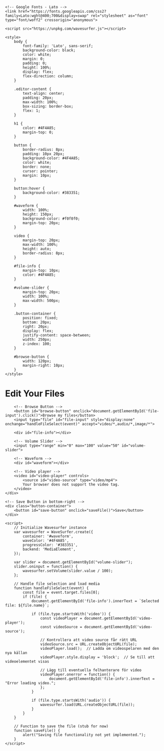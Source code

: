 <!DOCTYPE html>
<html lang="en">
<head>
    <meta charset="UTF-8">
    <meta name="viewport" content="width=device-width, initial-scale=1.0">
    <title>File Editor</title>
    
    <!-- Google Fonts - Lato -->
    <link href="https://fonts.googleapis.com/css2?family=Lato:wght@400;700&display=swap" rel="stylesheet" as="font" type="font/woff2" crossorigin="anonymous">
    
    <script src="https://unpkg.com/wavesurfer.js"></script>

    <style>
        body {
            font-family: 'Lato', sans-serif;
            background-color: black;
            color: white;
            margin: 0;
            padding: 0;
            height: 100%;
            display: flex;
            flex-direction: column;
        }

        .editor-content {
            text-align: center;
            padding: 20px;
            max-width: 100%;
            box-sizing: border-box;
            flex: 1;
        }

        h1 {
            color: #4F4A85;
            margin-top: 0;
        }

        button {
            border-radius: 8px;
            padding: 10px 20px;
            background-color: #4F4A85;
            color: white;
            border: none;
            cursor: pointer;
            margin: 10px;
        }

        button:hover {
            background-color: #383351;
        }

        #waveform {
            width: 100%;
            height: 150px;
            background-color: #f0f0f0;
            margin-top: 20px;
        }

        video {
            margin-top: 20px;
            max-width: 100%;
            height: auto;
            border-radius: 8px;
        }

        #file-info {
            margin-top: 10px;
            color: #4F4A85;
        }

        #volume-slider {
            margin-top: 20px;
            width: 100%;
            max-width: 500px;
        }

        .button-container {
            position: fixed;
            bottom: 20px;
            right: 20px;
            display: flex;
            justify-content: space-between;
            width: 250px;
            z-index: 100;
        }

        #browse-button {
            width: 120px;
            margin-right: 10px;
        }
    </style>
</head>
<body>
    <div class="editor-content">
        <h1>Edit Your Files</h1>

        <!-- Browse Button -->
        <button id="browse-button" onclick="document.getElementById('file-input').click()">Browse my files</button>
        <input type="file" id="file-input" style="display:none" onchange="handleFileSelect(event)" accept="video/*,audio/*,image/*">
        
        <div id="file-info"></div>

        <!-- Volume Slider -->
        <input type="range" min="0" max="100" value="50" id="volume-slider">

        <!-- Waveform -->
        <div id="waveform"></div>

        <!-- Video player -->
        <video id="video-player" controls>
            <source id="video-source" type="video/mp4">
            Your browser does not support the video tag.
        </video>
    </div>

    <!-- Save Button in bottom-right -->
    <div class="button-container">
        <button id="save-button" onclick="saveFile()">Save</button>
    </div>

    <script>
        // Initialize Wavesurfer instance
        var wavesurfer = WaveSurfer.create({
            container: '#waveform',
            waveColor: '#4F4A85',
            progressColor: '#383351',
            backend: 'MediaElement',
        });

        var slider = document.getElementById("volume-slider");
        slider.oninput = function() {
            wavesurfer.setVolume(slider.value / 100);
        };

        // Handle file selection and load media
        function handleFileSelect(event) {
            const file = event.target.files[0];
            if (file) {
                document.getElementById('file-info').innerText = `Selected file: ${file.name}`;

                if (file.type.startsWith('video')) {
                    const videoPlayer = document.getElementById('video-player');
                    const videoSource = document.getElementById('video-source');

                    // Kontrollera att video source får rätt URL
                    videoSource.src = URL.createObjectURL(file);
                    videoPlayer.load();  // Ladda om videospelaren med den nya källan
                    videoPlayer.style.display = 'block';  // Se till att videoelementet visas

                    // Lägg till eventuella felhanterare för video
                    videoPlayer.onerror = function() {
                        document.getElementById('file-info').innerText = "Error loading video.";
                    };
                }

                if (file.type.startsWith('audio')) {
                    wavesurfer.load(URL.createObjectURL(file));
                }
            }
        }

        // Function to save the file (stub for now)
        function saveFile() {
            alert("Saving file functionality not yet implemented.");
        }
    </script>
</body>
</html>
